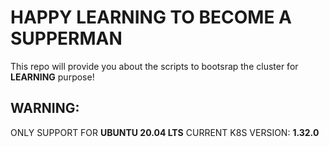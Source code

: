 # HAPPY LEARNING TO BECOME A SUPPERMAN
This repo will provide you about the scripts to bootsrap the cluster for **LEARNING** purpose! 
## WARNING:
ONLY SUPPORT FOR **UBUNTU 20.04 LTS**
CURRENT K8S VERSION: **1.32.0**
